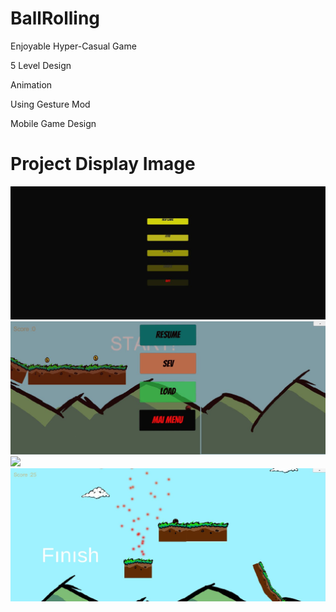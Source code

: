 # BallRolling


<p> Enjoyable Hyper-Casual Game<p>
<p> 5 Level Design <p>
<p> Animation <p>
<p> Using Gesture Mod <p>
<p> Mobile Game Design <p>
  

# Project Display Image

<p>
  
<a href="https://github.com/mikkaraavci/BallRolling/blob/master/Png/AnaMenü.png">
<img src="https://github.com/mikkaraavci/BallRolling/blob/master/Png/AnaMenü.png"></a>
  

<a href="https://github.com/mikkaraavci/BallRolling/blob/master/Png/GameMenü.pngG">
<img src="https://github.com/mikkaraavci/BallRolling/blob/master/Png/GameMenü.png"></a>

<a href="https://github.com/mikkaraavci/BallRolling/blob/master/Png/lvl1.png">
<img src="https://github.com/mikkaraavci/BallRolling/blob/master/Png/lvl1.png></a>

<a href="https://github.com/mikkaraavci/BallRolling/blob/master/Png/lvl2.png">
<img src="https://github.com/mikkaraavci/BallRolling/blob/master/Png/lvl2.png"></a>






  

  
</p>  
